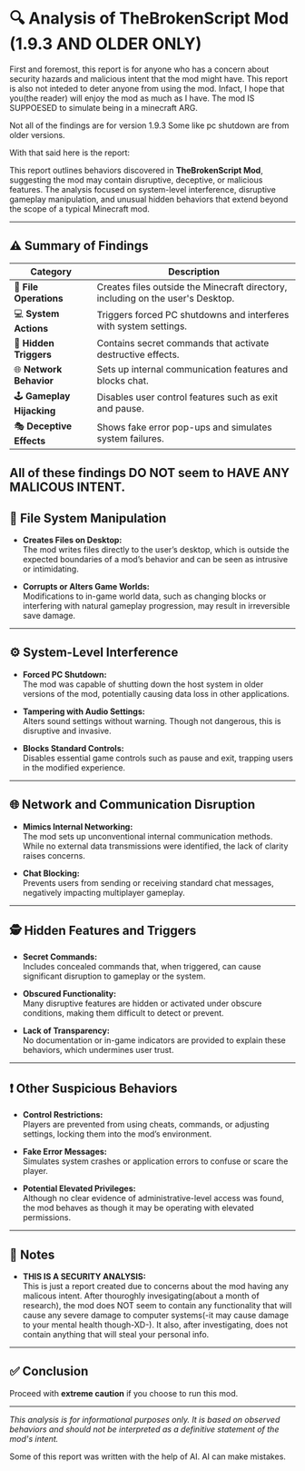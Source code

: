 # 🔍 Analysis of TheBrokenScript Mod (1.9.3 AND OLDER ONLY)

First and foremost, this report is for anyone who has a concern about security hazards and malicious intent that the mod might have. This report is also not inteded to deter anyone from using the mod. Infact, I hope that you(the reader) will enjoy the mod as much as I have. The mod IS SUPPOESED to simulate being in a minecraft ARG.

Not all of the findings are for version 1.9.3
Some like pc shutdown are from older versions.

With that said here is the report:

This report outlines behaviors discovered in **TheBrokenScript Mod**, suggesting the mod may contain disruptive, deceptive, or malicious features. The analysis focused on system-level interference, disruptive gameplay manipulation, and unusual hidden behaviors that extend beyond the scope of a typical Minecraft mod.

---

## ⚠️ Summary of Findings

| Category | Description |
|----------|-------------|
| 📁 **File Operations** | Creates files outside the Minecraft directory, including on the user's Desktop. |
| 💻 **System Actions** | Triggers forced PC shutdowns and interferes with system settings. |
| 🧨 **Hidden Triggers** | Contains secret commands that activate destructive effects. |
| 🌐 **Network Behavior** | Sets up internal communication features and blocks chat. |
| 🕹️ **Gameplay Hijacking** | Disables user control features such as exit and pause. |
| 🎭 **Deceptive Effects** | Shows fake error pop-ups and simulates system failures. |

All of these findings DO NOT seem to HAVE ANY MALICOUS INTENT.
---

## 📂 File System Manipulation

- **Creates Files on Desktop:**  
  The mod writes files directly to the user’s desktop, which is outside the expected boundaries of a mod’s behavior and can be seen as intrusive or intimidating.

- **Corrupts or Alters Game Worlds:**  
  Modifications to in-game world data, such as changing blocks or interfering with natural gameplay progression, may result in irreversible save damage.

---

## ⚙️ System-Level Interference

- **Forced PC Shutdown:**  
  The mod was capable of shutting down the host system in older versions of the mod, potentially causing data loss in other applications.

- **Tampering with Audio Settings:**  
  Alters sound settings without warning. Though not dangerous, this is disruptive and invasive.

- **Blocks Standard Controls:**  
  Disables essential game controls such as pause and exit, trapping users in the modified experience.

---

## 🌐 Network and Communication Disruption

- **Mimics Internal Networking:**  
  The mod sets up unconventional internal communication methods. While no external data transmissions were identified, the lack of clarity raises concerns.

- **Chat Blocking:**  
  Prevents users from sending or receiving standard chat messages, negatively impacting multiplayer gameplay.

---

## 🕵️ Hidden Features and Triggers

- **Secret Commands:**  
  Includes concealed commands that, when triggered, can cause significant disruption to gameplay or the system.

- **Obscured Functionality:**  
  Many disruptive features are hidden or activated under obscure conditions, making them difficult to detect or prevent.

- **Lack of Transparency:**  
  No documentation or in-game indicators are provided to explain these behaviors, which undermines user trust.

---

## ❗ Other Suspicious Behaviors

- **Control Restrictions:**  
  Players are prevented from using cheats, commands, or adjusting settings, locking them into the mod’s environment.

- **Fake Error Messages:**  
  Simulates system crashes or application errors to confuse or scare the player.

- **Potential Elevated Privileges:**  
  Although no clear evidence of administrative-level access was found, the mod behaves as though it may be operating with elevated permissions.

---

## 📝 Notes

- **THIS IS A SECURITY ANALYSIS:**  
  This is just a report created due to concerns about the mod having any malicous intent. After thouroghly invesigating(about a month of research), the mod does NOT seem to contain any functionality that will cause any severe damage to computer systems(-it may cause damage to your mental health though-XD-). It also, after investigating, does not contain anything that will steal your personal info.

---

## ✅ Conclusion

Proceed with **extreme caution** if you choose to run this mod.

---

_This analysis is for informational purposes only. It is based on observed behaviors and should not be interpreted as a definitive statement of the mod's intent._

Some of this report was written with the help of AI. AI can make mistakes.
